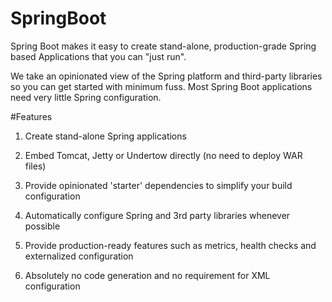 # SpringBoot

Spring Boot makes it easy to create stand-alone, production-grade Spring based Applications that you can "just run".

We take an opinionated view of the Spring platform and third-party libraries so you can get started with minimum fuss. Most Spring Boot applications need very little Spring configuration.


#Features
 1. Create stand-alone Spring applications

 2. Embed Tomcat, Jetty or Undertow directly (no need to deploy WAR files)

 3. Provide opinionated 'starter' dependencies to simplify your build configuration

 4. Automatically configure Spring and 3rd party libraries whenever possible

 5. Provide production-ready features such as metrics, health checks and externalized configuration

 6. Absolutely no code generation and no requirement for XML configuration